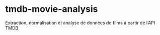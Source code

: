 # tmdb-movie-analysis
Extraction, normalisation et analyse de données de films à partir de l’API TMDB
